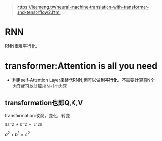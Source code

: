 > https://leemeng.tw/neural-machine-translation-with-transformer-and-tensorflow2.html
# RNN
RNN很难平行化，
# transformer:Attention is all you need
- 利用self-Attention Layer来替代RNN,但可以做到**平行化**，不需要计算前N个内容就可以计算出N+1个内容

## transformation也即Q,K,V
transformation:改观，变化，转变
```
$a^2 + b^2 = c^2$
```
$a^2 + b^2 = c^2$